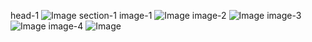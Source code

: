 head-1
![Image](https://github.com/user-attachments/assets/4d81ac7e-9536-4457-8b35-0c136a1a64a8)
section-1
image-1
![Image](https://github.com/user-attachments/assets/5fe01b9d-cd70-425e-a95f-47dd0b6d81f7)
image-2
![Image](https://github.com/user-attachments/assets/6a093e60-093c-4a0e-9faf-37f84cadfe0f)
image-3
![Image](https://github.com/user-attachments/assets/b5638fc9-37dd-4bf6-b005-2924cec0c022)
image-4
![Image](https://github.com/user-attachments/assets/ff920112-b40e-43da-859c-2db35502f0f8)
